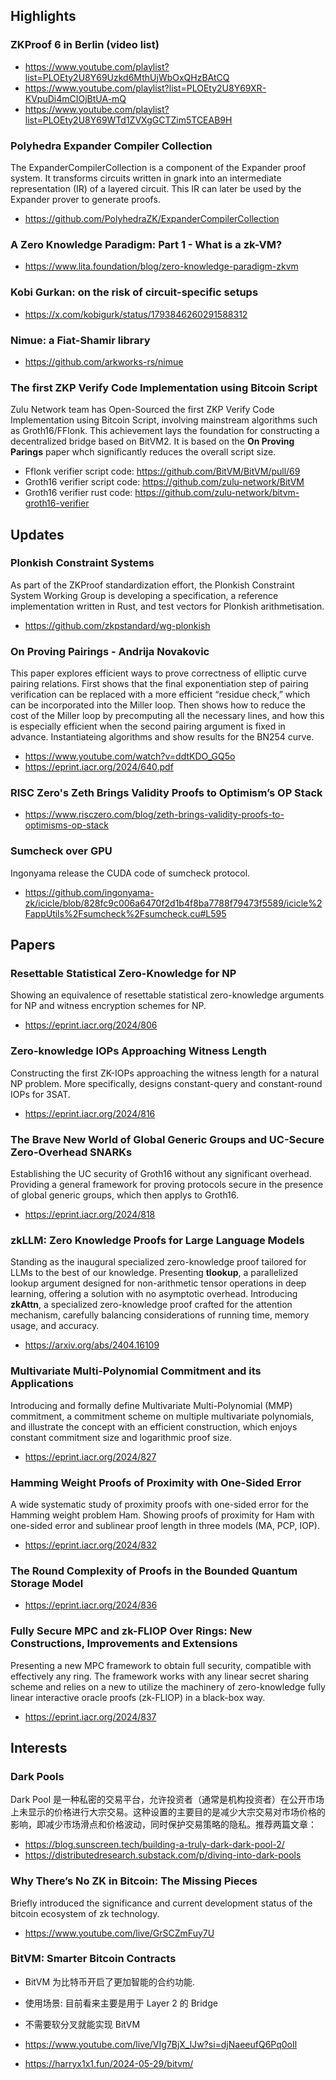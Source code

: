 ## Highlights

### ZKProof 6 in Berlin (video list)
- https://www.youtube.com/playlist?list=PLOEty2U8Y69Uzkd6MthUjWbOxQHzBAtCQ
- https://www.youtube.com/playlist?list=PLOEty2U8Y69XR-KVpuDi4mCIOjBtUA-mQ
- https://www.youtube.com/playlist?list=PLOEty2U8Y69WTd1ZVXgGCTZim5TCEAB9H

### Polyhedra Expander Compiler Collection
The ExpanderCompilerCollection is a component of the Expander proof system. It transforms circuits written in gnark into an intermediate representation (IR) of a layered circuit. This IR can later be used by the Expander prover to generate proofs.
- https://github.com/PolyhedraZK/ExpanderCompilerCollection

### A Zero Knowledge Paradigm: Part 1 - What is a zk-VM?

- https://www.lita.foundation/blog/zero-knowledge-paradigm-zkvm

### Kobi Gurkan: on the risk of circuit-specific setups

- https://x.com/kobigurk/status/1793846260291588312

### Nimue: a Fiat-Shamir library

- https://github.com/arkworks-rs/nimue

### The first ZKP Verify Code Implementation using Bitcoin Script

Zulu Network team has Open-Sourced the first ZKP Verify Code Implementation using Bitcoin Script, involving mainstream algorithms such as Groth16/FFlonk. This achievement lays the foundation for constructing a decentralized bridge based on BitVM2. It is based on the **On Proving Parings** paper whch significantly reduces the overall script size.

- Fflonk verifier script code: https://github.com/BitVM/BitVM/pull/69
- Groth16 verifier script code: https://github.com/zulu-network/BitVM
- Groth16 verifier rust code: https://github.com/zulu-network/bitvm-groth16-verifier

## Updates

### Plonkish Constraint Systems

As part of the ZKProof standardization effort, the Plonkish Constraint System Working Group is developing a specification, a reference implementation written in Rust, and test vectors for Plonkish arithmetisation.

- https://github.com/zkpstandard/wg-plonkish

### On Proving Pairings - Andrija Novakovic

This paper explores efficient ways to prove correctness of elliptic curve pairing relations. First shows that the final exponentiation step of pairing verification can be replaced with a more efficient “residue check,” which can be incorporated into the Miller loop. Then shows how to reduce the cost of the Miller loop by precomputing all the necessary lines, and how this is especially efficient when the second pairing argument is fixed in advance. Instantiateing algorithms and show results for the BN254 curve.

- https://www.youtube.com/watch?v=ddtKDO_GQ5o
- https://eprint.iacr.org/2024/640.pdf

### RISC Zero's Zeth Brings Validity Proofs to Optimism’s OP Stack

- https://www.risczero.com/blog/zeth-brings-validity-proofs-to-optimisms-op-stack

### Sumcheck over GPU

Ingonyama release the CUDA code of sumcheck protocol.

- https://github.com/ingonyama-zk/icicle/blob/828fc9c006a6470f2d1b4f8ba7788f79473f5589/icicle%2FappUtils%2Fsumcheck%2Fsumcheck.cu#L595

## Papers

### Resettable Statistical Zero-Knowledge for NP

Showing an equivalence of resettable statistical zero-knowledge arguments for NP and witness encryption schemes for NP.

- https://eprint.iacr.org/2024/806

### Zero-knowledge IOPs Approaching Witness Length

Constructing the first ZK-IOPs approaching the witness length for a natural NP problem. More specifically, designs constant-query and constant-round IOPs for 3SAT.

- https://eprint.iacr.org/2024/816

### The Brave New World of Global Generic Groups and UC-Secure Zero-Overhead SNARKs

Establishing the UC security of Groth16 without any significant overhead. Providing a general framework for proving protocols secure in the presence of global generic groups, which then applys to Groth16.

- https://eprint.iacr.org/2024/818

### zkLLM: Zero Knowledge Proofs for Large Language Models

Standing as the inaugural specialized zero-knowledge proof tailored for LLMs to the best of our knowledge. Presenting **tlookup**, a parallelized lookup argument designed for non-arithmetic tensor operations in deep learning, offering a solution with no asymptotic overhead. Introducing **zkAttn**, a specialized zero-knowledge proof crafted for the attention mechanism, carefully balancing considerations of running time, memory usage, and accuracy.

- https://arxiv.org/abs/2404.16109

### Multivariate Multi-Polynomial Commitment and its Applications
Introducing and formally define Multivariate Multi-Polynomial (MMP) commitment, a commitment scheme on multiple multivariate polynomials, and illustrate the concept with an efficient construction, which enjoys constant commitment size and logarithmic proof size.

- https://eprint.iacr.org/2024/827

### Hamming Weight Proofs of Proximity with One-Sided Error
A wide systematic study of proximity proofs with one-sided error for the Hamming weight problem Ham. Showing proofs of proximity for Ham with one-sided error and sublinear proof length in three models (MA, PCP, IOP).
- https://eprint.iacr.org/2024/832

### The Round Complexity of Proofs in the Bounded Quantum Storage Model
- https://eprint.iacr.org/2024/836

### Fully Secure MPC and zk-FLIOP Over Rings: New Constructions, Improvements and Extensions
Presenting a new MPC framework to obtain full security, compatible with effectively any ring. The framework works with any linear secret sharing scheme and relies on a new to utilize the machinery of zero-knowledge fully linear interactive oracle proofs (zk-FLIOP) in a black-box way. 
- https://eprint.iacr.org/2024/837
## Interests

### Dark Pools

Dark Pool 是一种私密的交易平台，允许投资者（通常是机构投资者）在公开市场上未显示的价格进行大宗交易。这种设置的主要目的是减少大宗交易对市场价格的影响，即减少市场滑点和价格波动，同时保护交易策略的隐私。推荐两篇文章：

- https://blog.sunscreen.tech/building-a-truly-dark-dark-pool-2/
- https://distributedresearch.substack.com/p/diving-into-dark-pools

### Why There’s No ZK in Bitcoin: The Missing Pieces

Briefly introduced the significance and current development status of the bitcoin ecosystem of zk technology.

- https://www.youtube.com/live/GrSCZmFuy7U

### BitVM: Smarter Bitcoin Contracts

- BitVM 为比特币开启了更加智能的合约功能.
- 使用场景: 目前看来主要是用于 Layer 2 的 Bridge
- 不需要软分叉就能实现 BitVM

- https://www.youtube.com/live/VIg7BjX_lJw?si=djNaeeufQ6Pq0oIl
- https://harryx1x1.fun/2024-05-29/bitvm/

